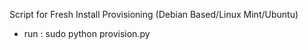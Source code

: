 Script for Fresh Install Provisioning (Debian Based/Linux Mint/Ubuntu)
- run : sudo python provision.py
